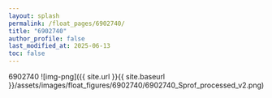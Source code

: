 ```yaml
---
layout: splash
permalink: /float_pages/6902740/
title: "6902740"
author_profile: false
last_modified_at: 2025-06-13
toc: false
---
```

 
6902740
![img-png]({{ site.url }}{{ site.baseurl }}/assets/images/float_figures/6902740/6902740_Sprof_processed_v2.png)